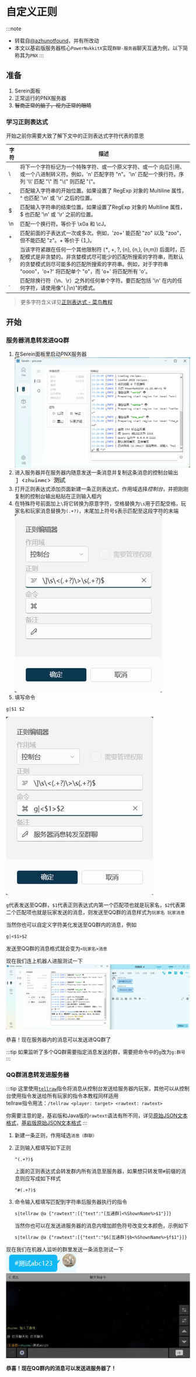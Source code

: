 # 自定义正则

:::note

- 转载自[@azhunotfound](https://pdumc.top/#/serein)，并有所改动
- 本文以基岩版服务器核心`PowerNukkitX`实现`群聊-服务器`聊天互通为例，以下简称其为`PNX`
:::

## 准备

1. Serein面板  
2. 正常运行的PNX服务器  
3. ~~智商正常的脑子，视力正常的眼睛~~

### 学习正则表达式

开始之前你需要大致了解下文中的正则表达式字符代表的意思

| 字符 | 描述                                                                                                                                                                                                                                                     |
| ---- | -------------------------------------------------------------------------------------------------------------------------------------------------------------------------------------------------------------------------------------------------------- |
| \\   | 将下一个字符标记为一个特殊字符、或一个原义字符、或一个 向后引用、或一个八进制转义符。例如，'n' 匹配字符 "n"。'\n' 匹配一个换行符。序列 '\\\\' 匹配 "\\" 而 "\\(" 则匹配 "("。                                                                            |
| \^   | 匹配输入字符串的开始位置。如果设置了 RegExp 对象的 Multiline 属性，^ 也匹配 '\n' 或 '\r' 之后的位置。                                                                                                                                                    |
| \$   | 匹配输入字符串的结束位置。如果设置了RegExp 对象的 Multiline 属性，$ 也匹配 '\n' 或 '\r' 之前的位置。                                                                                                                                                     |
| \n   | 匹配一个换行符。等价于 \x0a 和 \cJ。                                                                                                                                                                                                                     |
| +    | 匹配前面的子表达式一次或多次。例如，'zo+' 能匹配 "zo" 以及 "zoo"，但不能匹配 "z"。+ 等价于 {1,}。                                                                                                                                                        |
| ?    | 当该字符紧跟在任何一个其他限制符 (*, +, ?, {n}, {n,}, {n,m}) 后面时，匹配模式是非贪婪的。非贪婪模式尽可能少的匹配所搜索的字符串，而默认的贪婪模式则尽可能多的匹配所搜索的字符串。例如，对于字符串 "oooo"，'o+?' 将匹配单个 "o"，而 'o+' 将匹配所有 'o'。 |
| .    | 匹配除换行符（\n、\r）之外的任何单个字符。要匹配包括 '\n' 在内的任何字符，请使用像"(.\|\n)"的模式。                                                                                                                                                      |

> 更多字符含义详见[正则表达式 - 菜鸟教程](https://www.runoob.com/regexp/regexp-metachar.html)

## 开始

### 服务器消息转发进QQ群

1. 在Serein面板里启动PNX服务器  
![图片](customRegex/1.png)
2. 进入服务器并在服务器内随意发送一条消息并复制这条消息的控制台输出  
![图片](customRegex/2.png)
3. 打开正则表达式添加页面新建一条正则表达式，作用域选择*控制台*，并把刚刚复制的控制台输出粘贴在正则输入框内
4. 在特殊符号前面加上`\`将它转换为原意字符，空格替换为`\s`用于匹配空格，玩家名和玩家消息替换为`(.+?)`，末尾加上符号`$`表示匹配至这段字符的末端  
![图片](customRegex/3.png)
5. 填写命令

```txt title="Serein命令"
g|$1 $2
```

![图片](customRegex/4.png)

`g`代表发送至QQ群，`$1`代表正则表达式内第一个匹配项也就是玩家名，`$2`代表第二个匹配项也就是玩家发送的消息，则发送至QQ群的消息样式为`玩家名 玩家消息`

当然你也可以自定义字符美化发送至QQ群内的消息，例如  

```txt title="Serein命令"
g|<$1>$2
```

发送至QQ群的消息格式就会变为`<玩家名>消息`  

现在我们连上机器人进服测试一下
![图片](customRegex/5.png)

恭喜！现在服务器内的消息可以发送进QQ群了

:::tip
如果监听了多个QQ群需要指定消息发送的群，需要把命令中的`g`改为`g:群号`
:::

### QQ群消息转发进服务器

:::tip
这里使用[`tellraw`](https://minecraft.fandom.com/zh/wiki/%E5%91%BD%E4%BB%A4/tellraw)指令将消息从控制台发送给服务器内玩家，其他可以从控制台使用指令发送给所有玩家的指令本教程同样适用  
tellraw指令用法：`/tellraw <player: target> <rawtext: rawtext>`

你需要注意的是，基岩版和Java版的`rawtext`语法有所不同，详见[原始JSON文本格式](https://minecraft.fandom.com/zh/wiki/%E5%8E%9F%E5%A7%8BJSON%E6%96%87%E6%9C%AC%E6%A0%BC%E5%BC%8F)，[基岩版原始JSON文本格式](https://minecraft.fandom.com/zh/wiki/%E5%9F%BA%E5%B2%A9%E7%89%88%E5%8E%9F%E5%A7%8BJSON%E6%96%87%E6%9C%AC%E6%A0%BC%E5%BC%8F)
:::

1. 新建一条正则，作用域选`消息（群聊）`
2. 正则输入框填写如下正则

    ```regex title="正则"
    ^(.+?)$
    ```

    上面的正则表达式会转发群内所有消息至服务器，如果想只转发带`#`前缀的消息则应写成如下样式

    ```regex title="正则"
    ^#(.+?)$
    ```

3. 命令输入框填写匹配到字符串后服务器执行的指令

    ```txt title="Serein命令"
    s|tellraw @a {"rawtext":[{"text":"[互通群]<%ShownName%>$1"}]}
    ```

    当然你也可以在发送进服务器的消息内增加颜色符号改变文本颜色，示例如下

    ```txt title="Serein命令"
    s|tellraw @a {"rawtext":[{"text":"§6[互通群]§b<%ShownName%>§f$1"}]}
    ```

现在我们在机器人监听的群里发送一条消息测试一下  
![图片](customRegex/6.png)
![图片](customRegex/7.jpg)

**恭喜！现在QQ群内的消息可以发送进服务器了！**
